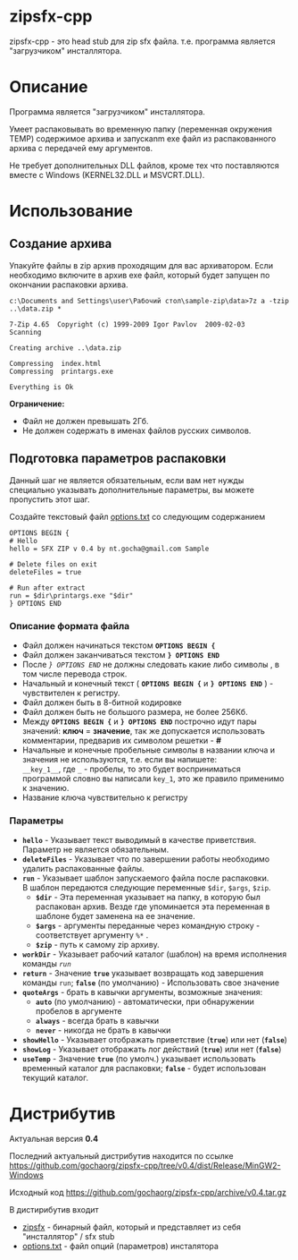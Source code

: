 # zipsfx-cpp
zipsfx-cpp - это head stub для zip sfx файла. т.е. программа является "загрузчиком" инсталлятора.

Описание
========

Программа является "загрузчиком" инсталлятора.

Умеет распаковывать во временную папку (переменная окружения TEMP) содержимое архива и запускаnm exe файл из распакованного архива с передачей ему аргументов.

Не требует дополнительных DLL файлов, 
кроме тех что поставляются вместе с Windows (KERNEL32.DLL и MSVCRT.DLL).

Использование
=============

Создание архива
---------------

Упакуйте файлы в zip архив проходящим для вас архиватором. 
Если необходимо включите в архив exe файл, который будет запущен по окончании распаковки архива.

    c:\Documents and Settings\user\Рабочий стол\sample-zip\data>7z a -tzip ..\data.zip *

    7-Zip 4.65  Copyright (c) 1999-2009 Igor Pavlov  2009-02-03
    Scanning

    Creating archive ..\data.zip

    Compressing  index.html
    Compressing  printargs.exe

    Everything is Ok
    
**Ограничение:**

  * Файл не должен превышать 2Гб.
  * Не должен содержать в именах файлов русских символов.

Подготовка параметров распаковки
--------------------------------

Данный шаг не является обязательным, если вам нет нужды специально указывать дополнительные параметры, вы можете пропустить этот шаг.

Создайте текстовый файл [options.txt](https://github.com/gochaorg/zipsfx-cpp/raw/v0.4/dist/Release/MinGW2-Windows/options.txt) со следующим содержанием

    OPTIONS BEGIN {
    # Hello
    hello = SFX ZIP v 0.4 by nt.gocha@gmail.com Sample

    # Delete files on exit
    deleteFiles = true

    # Run after extract
    run = $dir\printargs.exe "$dir"
    } OPTIONS END

### Описание формата файла

  * Файл должен начинаться текстом **`OPTIONS BEGIN {`**
  * Файл должен заканчиваться текстом **`} OPTIONS END`**
  * После *`} OPTIONS END`* не должны следовать какие либо символы , в том числе перевода строк.
  * Начальный и конечный текст ( **`OPTIONS BEGIN {`** и **`} OPTIONS END`** ) - чувствителен к регистру.
  * Файл должен быть в 8-битной кодировке
  * Файл должен быть не большого размера, не более 256Кб.
  * Между **`OPTIONS BEGIN {`** и **`} OPTIONS END`** построчно идут пары значений: **ключ** = **значение**, так же допускается использовать комментарии, предварив их символом решетки - **#**
  * Начальные и конечные пробельные символы в названии ключа и значения не используются, т.е. если вы напишете: <br> `__key_1__`, где `_` - пробелы, то это будет восприниматься программой словно вы написали `key_1`, это же правило применимо к значению.
  * Название ключа чувствительно к регистру
  
### Параметры

  * **`hello`** - Указывает текст выводимый в качестве приветствия. Параметр не является обязательным.
  * **`deleteFiles`** - Указывает что по завершении работы необходимо удалить распакованные файлы.
  * **`run`** - Указывает шаблон запускаемого файла после распаковки. <br/>В шаблон передаются следующие переменные `$dir`, `$args`, `$zip`. 
    * **`$dir`** - Эта переменная указывает на папку, в которую был распакован архив. Везде где упоминается эта переменная в шаблоне будет заменена на ее значение.
    * **`$args`** - аргументы переданные через командную строку - соответствует аргументу `%*` .
    * **`$zip`** - путь к самому zip архиву.
   * **`workDir`** - Указывает рабочий каталог (шаблон) на время исполнения команды *`run`*
   * **`return`** - Значение **`true`** указывает возвращать код завершения команды `run`; **`false`** (по умолчанию) - Использовать свое значение
  * **`quoteArgs`** - брать в кавычки аргументы, возможные значения:
    * **`auto`** (по умолчанию) - автоматически, при обнаружении пробелов в аргументе
    * **`always`** - всегда брать в кавычки
    * **`never`** - никогда не брать в кавычки
  * **`showHello`** - Указывает отображать приветствие (**`true`**) или нет (**`false`**)
  * **`showLog`** - Указывает отображать лог действий (**`true`**) или нет (**`false`**)
  * **`useTemp`** - Значение **`true`** (по умолч.) указывает использовать временный каталог для распаковки; **`false`** - будет использован текущий каталог.

Дистрибутив
===========

Актуальная версия **0.4**

Последний актуальный дистрибутив находится по ссылке
https://github.com/gochaorg/zipsfx-cpp/tree/v0.4/dist/Release/MinGW2-Windows

Исходный код https://github.com/gochaorg/zipsfx-cpp/archive/v0.4.tar.gz

В дистирибутив входит

 * [zipsfx](https://github.com/gochaorg/zipsfx-cpp/raw/v0.4/dist/Release/MinGW2-Windows/zipsfx) - бинарный файл, который и представляет из себя "инсталлятор" / sfx stub
 * [options.txt](https://github.com/gochaorg/zipsfx-cpp/raw/v0.4/dist/Release/MinGW2-Windows/options.txt) - файл опций (параметров) инсталятора
